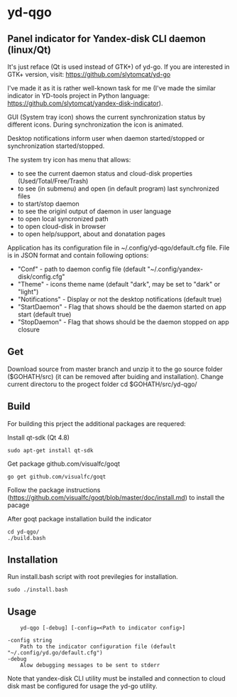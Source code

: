 # yd-qgo
## Panel indicator for Yandex-disk CLI daemon (linux/Qt)

It's just reface (Qt is used instead of GTK+) of yd-go. If you are interested in GTK+ version, visit: https://github.com/slytomcat/yd-go

I've made it as it is rather well-known task for me (I've made the similar indicator in YD-tools project in Python language: https://github.com/slytomcat/yandex-disk-indicator).

GUI (System tray icon) shows the current synchronization status by different icons. During synchronization the icon is animated. 

Desktop notifications inform user when daemon started/stopped or synchronization started/stopped.

The system try icon has menu that allows:
  - to see the current daemon status and cloud-disk properties (Used/Total/Free/Trash)
  - to see (in submenu) and open (in default program) last synchronized files 
  - to start/stop daemon
  - to see the originl output of daemon in user language
  - to open local syncronized path
  - to open cloud-disk in browser
  - to open help/support, about and donatation pages

Application has its configuration file in ~/.config/yd-qgo/default.cfg file. File is in JSON format and contain following options:
  - "Conf" - path to daemon config file (default "~/.config/yandex-disk/config.cfg"
  - "Theme" - icons theme name (default "dark", may be set to "dark" or "light")
  - "Notifications" - Display or not the desktop notifications (default true)
  - "StartDaemon" - Flag that shows should be the daemon started on app start (default true)
  - "StopDaemon" - Flag that shows should be the daemon stopped on app closure

## Get
Download source from master branch  and unzip it to the go source folder ($GOHATH/src) (it can be removed after buiding and installation).
Change current directoru to the progect folder 
    cd $GOHATH/src/yd-qgo/

## Build 
For building this prject the additional packages are requered:

Install qt-sdk (Qt 4.8)

    sudo apt-get install qt-sdk

Get package github.com/visualfc/goqt

    go get github.com/visualfc/goqt
    
Follow the package instructions (https://github.com/visualfc/goqt/blob/master/doc/install.md) to install the pacage

After goqt package installation build the indicator

    cd yd-qgo/
    ./build.bash

## Installation
Run install.bash script with root previlegies for installation.

    sudo ./install.bash


## Usage
		yd-qgo [-debug] [-config=<Path to indicator config>]

	-config string
		Path to the indicator configuration file (default "~/.config/yd.go/default.cfg")
	-debug
		Alow debugging messages to be sent to stderr


Note that yandex-disk CLI utility must be installed and connection to cloud disk mast be configured for usage the yd-go utility.
